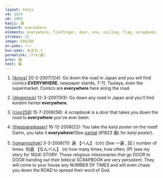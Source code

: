 ```yaml
---
layout: kanji
v4: 1824
v6: 1965
kanji: 遍
keyword: everywhere
elements: everywhere, fishfinger, door, one, ceiling, flag, scrapbook, glass canopy, hood, flowers, road
strokes: 12
image: E9818D
on-yomi: ヘン
kun-yomi: あまね.く
permalink: /rtk/遍/
prev: 偏
next: 編
---
```


1) [<a href="http://kanji.koohii.com/profile/ikmys">ikmys</a>] 20-2-2007(124): Go down the road in Japan and you will find comics<strong> EVERYWHERE</strong>, newpaper stands, 7-11, Tsutaya, even the supermarket. Comics are<strong> everywhere</strong> here along the road.

2) [<a href="http://kanji.koohii.com/profile/dingomick">dingomick</a>] 12-3-2007(93): Go down any <em>road</em> in Japan and you&#039;ll find <em>konbini hentai</em> <strong>everywhere</strong>.

3) [<a href="http://kanji.koohii.com/profile/cjon256">cjon256</a>] 15-7-2006(58): A <em>scrapbook</em> is a <em>door</em> that takes you down the <em>road</em> to<strong> everywhere</strong> you&#039;ve ever been.

4) [<a href="http://kanji.koohii.com/profile/theasianpleaser">theasianpleaser</a>] 16-12-2008(22): You take the <em>kanji poster</em> on the <em>road</em>! Damn, you take it<strong> everywhere</strong>!(See <a href="../v4/1823.html">partial</a> (#1823 偏) for <em>kanji poster</em>).

5) [<a href="http://kanji.koohii.com/profile/romanrozhok">romanrozhok</a>] 3-3-2008(11): 遍 【へん】 (ctr) (See 一遍 , 回 ) number of times. 何遍 【なんべん】 (n) how many times; how often; (P) (see my story for 1824) STORY: Those religious missionaries that go DOOR to DOOR handing out their biblical SCRAPBOOK are very persistent. They will come to your house any NUMBER OF TIMES and will even chase you down the ROAD to spread their word of God.

